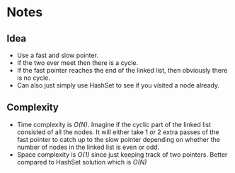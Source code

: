 # Notes

## Idea
* Use a fast and slow pointer. 
* If the two ever meet then there is a cycle.
* If the fast pointer reaches the end of the linked list, then obviously there is no cycle.
* Can also just simply use HashSet to see if you visited a node already.

## Complexity
* Time complexity is *O(N)*. Imagine if the cyclic part of the linked list consisted of all the nodes. It will either take 1 or 2 extra passes of the fast pointer to catch up to the slow pointer depending on whether the number of nodes in the linked list is even or odd.
* Space complexity is *O(1)* since just keeping track of two pointers. Better compared to HashSet solution which is *O(N)*
